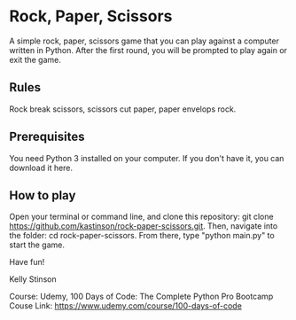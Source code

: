 # Rock, Paper, Scissors

A simple rock, paper, scissors game that you can play against a computer written in Python. After the first round, you will be prompted to play again or exit the game.

## Rules

Rock break scissors, scissors cut paper, paper envelops rock.

## Prerequisites

You need Python 3 installed on your computer. If you don't have it, you can download it here.

## How to play

Open your terminal or command line, and clone this repository: git clone https://github.com/kastinson/rock-paper-scissors.git. Then, navigate into the folder: cd rock-paper-scissors. From there, type "python main.py" to start the game.

Have fun!

Kelly Stinson

Course: Udemy, 100 Days of Code: The Complete Python Pro Bootcamp
Couse Link: https://www.udemy.com/course/100-days-of-code
